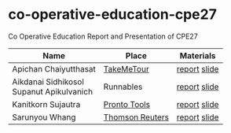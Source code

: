 # co-operative-education-cpe27
Co Operative Education Report and Presentation of CPE27

| Name | Place | Materials |
|------|---------|-----------|
| Apichan Chaiyutthasat | [TakeMeTour](https://www.takemetour.com) |[report](https://drive.google.com/file/d/0B0Q4wkcH5rZ5ZjFvNzBleU5OQ00/view?usp=sharing) [slide](https://docs.google.com/presentation/d/1-C6bvdotQdtTuOPn4IVprtcLu_RiSBk33zHbjgjH7kc/present#slide=id.p)|
| Aikdanai Sidhikosol <br> Supanut Apikulvanich| Runnables | [report]() [slide]()|
| Kanitkorn Sujautra | [Pronto Tools](http://www.prontotools.io) |[report](https://drive.google.com/file/d/0BzD1APNb-pICNkZsaTN3ZlFUNW8/view?usp=sharing) [slide](https://speakerdeck.com/lukyth/co-operative-education-at-pronto-tools)|
| Sarunyou Whang | [Thomson Reuters](http://thomsonreuters.com/en.html) |[report](https://docs.google.com/document/d/1qIaKH5aC3dw8mjSOnnwMw0J6o1Mv3aQ1_EOz8d_TqWM/edit?usp=sharing) [slide](https://docs.google.com/presentation/d/1ns27AZsOuDGlHS96DHRhCiTOZLOeQER_cFcHYWrSmAM/edit#slide=id.g35f391192_04)|
